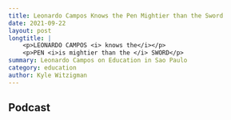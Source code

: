 ```yaml
---
title: Leonardo Campos Knows the Pen Mightier than the Sword
date: 2021-09-22
layout: post
longtitle: |
    <p>LEONARDO CAMPOS <i> knows the</i></p>
    <p>PEN <i>is mightier than the </i> SWORD</p>
summary: Leonardo Campos on Education in Sao Paulo
category: education
author: Kyle Witzigman
---
```


## Podcast
